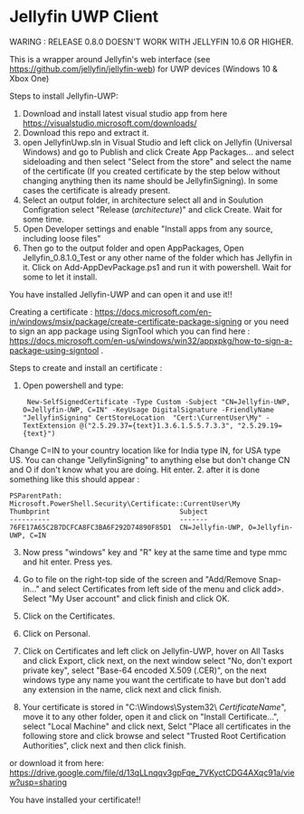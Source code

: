 # Jellyfin UWP Client

WARING : RELEASE 0.8.0 DOESN'T WORK WITH JELLYFIN 10.6 OR HIGHER.


This is a wrapper around Jellyfin's web interface (see https://github.com/jellyfin/jellyfin-web) for UWP devices (Windows 10 & Xbox One)

Steps to install Jellyfin-UWP: 
1. Download and install latest visual studio app from here https://visualstudio.microsoft.com/downloads/
2. Download this repo and extract it.
3. open JellyfinUwp.sln in Visual Studio and left click on Jellyfin (Universal Windows) and go to Publish and click Create App Packages... and select sideloading and then select "Select from the store" and select the name of the certificate (If you created certificate by the step below without changing anything then its name should be JellyfinSigning). In some cases the certificate is already present.
4. Select an output folder, in architecture select all and in Soulution Configration select "Release ($architecture$)" and click Create. Wait for some time.
5. Open Developer settings and enable "Install apps from any source, including loose files"  
6. Then go to the output folder and open AppPackages, Open Jellyfin_0.8.1.0_Test or any other name of the folder which has Jellyfin in it. Click on Add-AppDevPackage.ps1 and run it with powershell. Wait for some to let it install.

You have installed Jellyfin-UWP and can open it and use it!!

Creating a certificate : https://docs.microsoft.com/en-in/windows/msix/package/create-certificate-package-signing or you need to sign an app package using SignTool which you can find here : https://docs.microsoft.com/en-us/windows/win32/appxpkg/how-to-sign-a-package-using-signtool . 

Steps to create and install an certificate :
1. Open powershell and type:
        
        New-SelfSignedCertificate -Type Custom -Subject "CN=Jellyfin-UWP, O=Jellyfin-UWP, C=IN" -KeyUsage DigitalSignature -FriendlyName "JellyfinSigning" CertStoreLocation  "Cert:\CurrentUser\My" -TextExtension @("2.5.29.37={text}1.3.6.1.5.5.7.3.3", "2.5.29.19={text}")

Change C=IN to your country location like for India type IN, for USA type US. You can change "JellyfinSigning" to anything else but don't change CN and O if don't know what you are doing.
Hit enter.
2. after it is done something like this should appear :

    PSParentPath: Microsoft.PowerShell.Security\Certificate::CurrentUser\My
    Thumbprint                                Subject
    ----------                                -------
    76FE17A65C2B7DCFCA8FC3BA6F292D74890F85D1  CN=Jellyfin-UWP, O=Jellyfin-UWP, C=IN

3. Now press "windows" key and "R" key at the same time and type mmc and hit enter. Press yes.
4. Go to file on the right-top side of the screen and "Add/Remove Snap-in..." and select Certificates from left side of the menu and click add>. Select "My User account" and click finish and click OK. 

5. Click on the Certificates. 
6. Click on Personal.
7. Click on Certificates and left click on Jellyfin-UWP, hover on All Tasks and click Export, click next, on the next window select "No, don't export private key", select "Base-64 encoded X.509 (.CER)", on the next windows type any name you want the certificate to have but don't add any extension in the name, click next and click finish. 
8. Your certificate is stored in "C:\Windows\System32\ $CertificateName$", move it to any other folder, open it and click on "Install Certificate...", select "Local Machine" and click next, Selct "Place all certificates in the following store and click browse and select "Trusted Root Certification Authorities", click next and then click finish. 

or download it from here: https://drive.google.com/file/d/13qLLnqqv3gpFqe_7VKyctCDG4AXqc91a/view?usp=sharing

You have installed your certificate!!
